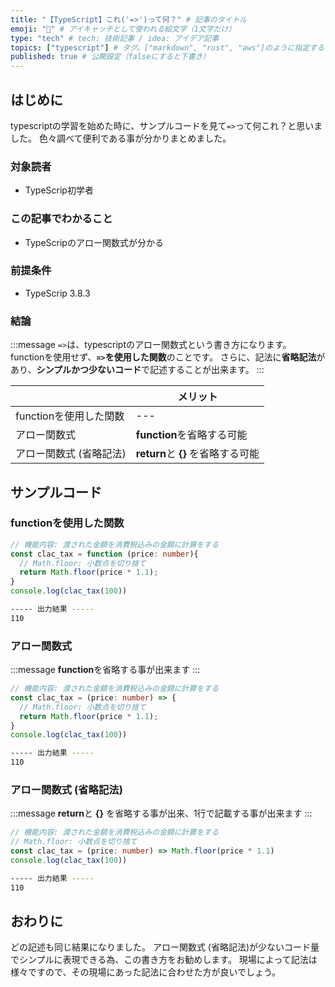 ```yaml
---
title: "【TypeScript】これ('=>')って何？" # 記事のタイトル
emoji: "🥝" # アイキャッチとして使われる絵文字（1文字だけ）
type: "tech" # tech: 技術記事 / idea: アイデア記事
topics: ["typescript"] # タグ。["markdown", "rust", "aws"]のように指定する
published: true # 公開設定（falseにすると下書き）
---
```

## はじめに
typescriptの学習を始めた時に、サンプルコードを見て`=>`って何これ？と思いました。
色々調べて便利である事が分かりまとめました。

### 対象読者
- TypeScrip初学者

### この記事でわかること
- TypeScripのアロー関数式が分かる


### 前提条件
- TypeScrip 3.8.3

### 結論
:::message
`=>`は、typescriptのアロー関数式という書き方になります。
functionを使用せず、**`=>`を使用した関数**のことです。
さらに、記法に**省略記法**があり、**シンプルかつ少ないコード**で記述することが出来ます。
:::

|    |  メリット  |
| ---- | ---- |
|  functionを使用した関数  |  ---  |
|  アロー関数式  |  **function**を省略する可能  |
|  アロー関数式 (省略記法)  |  **return**と **{}** を省略する可能  |

## サンプルコード
### functionを使用した関数
```typescript
// 機能内容: 渡された金額を消費税込みの金額に計算をする
const clac_tax = function (price: number){
  // Math.floor: 小数点を切り捨て
  return Math.floor(price * 1.1);
}
console.log(clac_tax(100))
```
```bash
----- 出力結果 -----
110
```

### アロー関数式
    
:::message
**function**を省略する事が出来ます
:::
```typescript
// 機能内容: 渡された金額を消費税込みの金額に計算をする
const clac_tax = (price: number) => {
  // Math.floor: 小数点を切り捨て
  return Math.floor(price * 1.1);
}
console.log(clac_tax(100))
```
```bash
----- 出力結果 -----
110
```

### アロー関数式 (省略記法)
:::message
**return**と **{}** を省略する事が出来、1行で記載する事が出来ます
:::

```typescript
// 機能内容: 渡された金額を消費税込みの金額に計算をする
// Math.floor: 小数点を切り捨て
const clac_tax = (price: number) => Math.floor(price * 1.1)
console.log(clac_tax(100))
```
```bash
----- 出力結果 -----
110
```



## おわりに
どの記述も同じ結果になりました。
アロー関数式 (省略記法)が少ないコード量でシンプルに表現できる為、この書き方をお勧めします。
現場によって記法は様々ですので、その現場にあった記法に合わせた方が良いでしょう。

